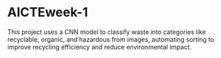 # AICTEweek-1
 This project uses a CNN model to classify waste into categories like recyclable, organic, and hazardous from images, automating sorting to improve recycling efficiency and reduce environmental impact.
